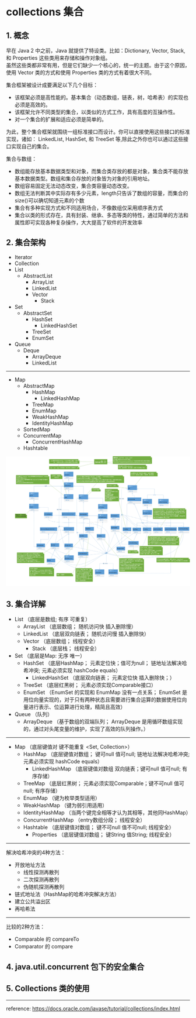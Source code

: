 # collections 集合

## 1. 概念
早在 Java 2 中之前，Java 就提供了特设类。比如：Dictionary, Vector, Stack, 和 Properties 这些类用来存储和操作对象组。  
虽然这些类都非常有用，但是它们缺少一个核心的，统一的主题。由于这个原因，使用 Vector 类的方式和使用 Properties 类的方式有着很大不同。  

集合框架被设计成要满足以下几个目标：
+ 该框架必须是高性能的。基本集合（动态数组，链表，树，哈希表）的实现也必须是高效的。
+ 该框架允许不同类型的集合，以类似的方式工作，具有高度的互操作性。
+ 对一个集合的扩展和适应必须是简单的。  

为此，整个集合框架就围绕一组标准接口而设计。你可以直接使用这些接口的标准实现，诸如： LinkedList, HashSet, 和 TreeSet 等,除此之外你也可以通过这些接口实现自己的集合。

集合与数组：
+ 数组能存放基本数据类型和对象，而集合类存放的都是对象，集合类不能存放基本数据类型。数组和集合存放的对象皆为对象的引用地址。
+ 数组容易固定无法动态改变，集合类容量动态改变。
+ 数组无法判断其中实际存有多少元素，length只告诉了数组的容量，而集合的size()可以确切知道元素的个数
+ 集合有多种实现方式和不同适用场合，不像数组仅采用顺序表方式
+ 集合以类的形式存在，具有封装、继承、多态等类的特性，通过简单的方法和属性即可实现各种复杂操作，大大提高了软件的开发效率

## 2. 集合架构
* Iterator
* Collection
* List
    * AbstractList
        * ArrayList
        * LinkedList
        * Vector
            * Stack
* Set
    * AbstractSet
        * HashSet
            * LinkedHashSet
        * TreeSet
        * EnumSet
* Queue
    * Deque
        * ArrayDeque
        * LinkedList
***
* Map
    * AbstractMap
        * HashMap
            * LinkedHashMap
        * TreeMap
        * EnumMap
        * WeakHashMap
        * IdentityHashMap
    * SortedMap
    * ConcurrentMap
        * ConcurrentHashMap
    * Hashtable

![替代文字](../../resource/collection0.png)

## 3. 集合详解
* List                  （底层是数组; 有序 可重复）
    * ArrayList         （底层数组； 随机访问快 插入删除慢）
    * LinkedList       （底层双向链表； 随机访问慢 插入删除快）
    * Vector            （底层数组； 线程安全）
        * Stack         （底层栈； 线程安全）
* Set                   （底层是Map: 无序 唯一）
    * HashSet           （底层HashMap； 元素定位快；值可为null； 链地址法解决哈希冲突; 元素必须实现 hashCode equals）
        * LinkedHashSet （底层双向链表； 元素定位快 插入删除快；）
    * TreeSet           （底层红黑树； 元素必须实现Comparable接口）
    * EnumSet           （EnumSet 的实现和 EnumMap 没有一点关系； EnumSet 是用位向量实现的，对于只有两种状态且需要进行集合运算的数据使用位向量进行表示、位运算进行处理，精简且高效）
* Queue                 （队列）
    * ArrayDeque        （基于数组的双端队列； ArrayDeque 是用循环数组实现的，通过对头尾变量的维护，实现了高效的队列操作。）
***
* Map                   （底层键值对 键不能重复 <Set, Collection>）
    * HashMap           （底层键值对数组； 键可null 值可null; 链地址法解决哈希冲突; 元素必须实现 hashCode equals）
        * LinkedHashMap （底层键值对数组 双向链表；键可null 值可null; 有序存储）
    * TreeMap           （底层红黑树； 元素必须实现Comparable；键不可null 值可null; 有序存储）
    * EnumMap           （键为枚举类型适用）
    * WeakHashMap       （键为弱引用适用）
    * IdentityHashMap   （当两个键完全相等才认为其相等，其他同HashMap）
    * ConcurrentHashMap （entry数组分段； 线程安全）
    * Hashtable         （底层键值对数组； 键不可null 值不可null; 线程安全）
        * Properties    （底层键值对数组； 键String 值String; 线程安全）
***
解决哈希冲突的4种方法：
* 开放地址方法
    * 线性探测再散列
    * 二次探测再散列
    * 伪随机探测再散列
* 链式地址法（HashMap的哈希冲突解决方法）
* 建立公共溢出区
* 再哈希法
***
比较的2种方法：
* Comparable 的 compareTo
* Comparator 的 compare

## 4. java.util.concurrent 包下的安全集合

## 5. Collections 类的使用

***
reference: https://docs.oracle.com/javase/tutorial/collections/index.html